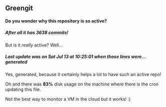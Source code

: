 ## Greengit

#### Do you wonder why this repository is so active?

##### After all it has 3638 commits!

But is it *really* active? Well...

##### Last update was on Sat Jul 13 at 10:25:01 when those lines were... generated

Yes, generated, because it certainly helps a lot to have such an active repo!

Oh and there was **83%** disk usage on the machine
where there is the cron updating this file.

Not the best way to monitor a VM in the cloud but it works! :)
